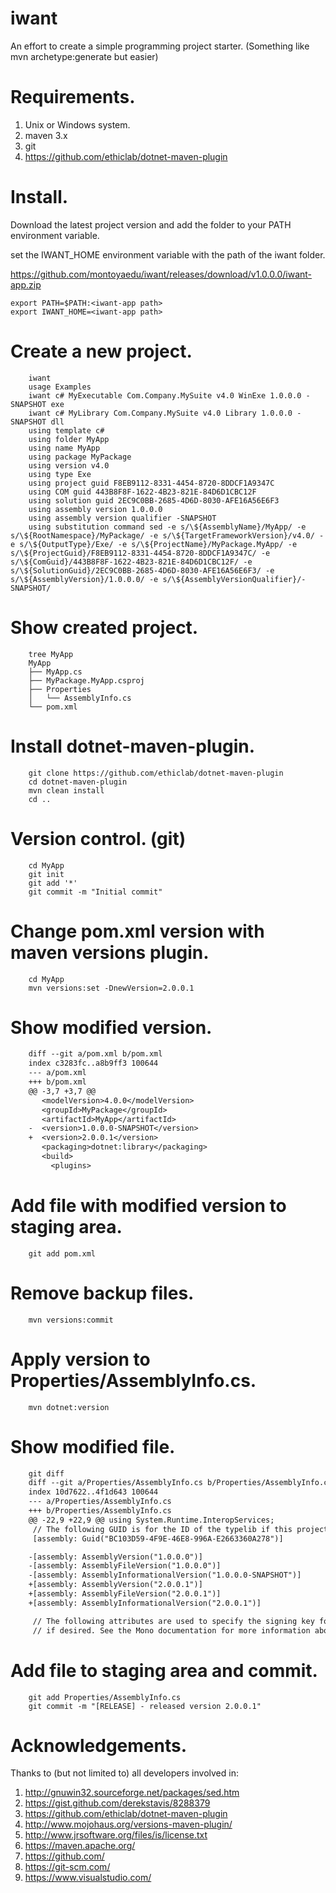 # iwant
An effort to create a simple programming project starter. (Something like mvn archetype:generate but easier)

Requirements.
=============

1. Unix or Windows system.
1. maven 3.x
1. git
1. https://github.com/ethiclab/dotnet-maven-plugin

Install.
========

Download the latest project version and add the folder to your PATH environment variable.

set the IWANT_HOME environment variable with the path of the iwant folder.

https://github.com/montoyaedu/iwant/releases/download/v1.0.0.0/iwant-app.zip

`````
export PATH=$PATH:<iwant-app path>
export IWANT_HOME=<iwant-app path>
`````

Create a new project.
=====================

`````
    iwant
    usage Examples
    iwant c# MyExecutable Com.Company.MySuite v4.0 WinExe 1.0.0.0 -SNAPSHOT exe
    iwant c# MyLibrary Com.Company.MySuite v4.0 Library 1.0.0.0 -SNAPSHOT dll
    using template c#
    using folder MyApp
    using name MyApp
    using package MyPackage
    using version v4.0
    using type Exe
    using project guid F8EB9112-8331-4454-8720-8DDCF1A9347C
    using COM guid 443B8F8F-1622-4B23-821E-84D6D1CBC12F
    using solution guid 2EC9C0BB-2685-4D6D-8030-AFE16A56E6F3
    using assembly version 1.0.0.0
    using assembly version qualifier -SNAPSHOT
    using substitution command sed -e s/\${AssemblyName}/MyApp/ -e s/\${RootNamespace}/MyPackage/ -e s/\${TargetFrameworkVersion}/v4.0/ -e s/\${OutputType}/Exe/ -e s/\${ProjectName}/MyPackage.MyApp/ -e s/\${ProjectGuid}/F8EB9112-8331-4454-8720-8DDCF1A9347C/ -e s/\${ComGuid}/443B8F8F-1622-4B23-821E-84D6D1CBC12F/ -e s/\${SolutionGuid}/2EC9C0BB-2685-4D6D-8030-AFE16A56E6F3/ -e s/\${AssemblyVersion}/1.0.0.0/ -e s/\${AssemblyVersionQualifier}/-SNAPSHOT/
`````

Show created project.
=====================

`````
    tree MyApp
    MyApp
    ├── MyApp.cs
    ├── MyPackage.MyApp.csproj
    ├── Properties
    │   └── AssemblyInfo.cs
    └── pom.xml
`````

Install dotnet-maven-plugin.
============================

`````
    git clone https://github.com/ethiclab/dotnet-maven-plugin
    cd dotnet-maven-plugin
    mvn clean install
    cd ..
`````

Version control. (git)
======================

`````
    cd MyApp
    git init
    git add '*'
    git commit -m "Initial commit"
`````

Change pom.xml version with maven versions plugin.
===================================================

`````
    cd MyApp
    mvn versions:set -DnewVersion=2.0.0.1
`````

Show modified version.
======================

`````diff
    diff --git a/pom.xml b/pom.xml
    index c3283fc..a8b9ff3 100644
    --- a/pom.xml
    +++ b/pom.xml
    @@ -3,7 +3,7 @@
       <modelVersion>4.0.0</modelVersion>
       <groupId>MyPackage</groupId>
       <artifactId>MyApp</artifactId>
    -  <version>1.0.0.0-SNAPSHOT</version>
    +  <version>2.0.0.1</version>
       <packaging>dotnet:library</packaging>
       <build>
         <plugins>
`````

Add file with modified version to staging area.
===============================================

`````
    git add pom.xml
`````

Remove backup files.
====================

`````
    mvn versions:commit
`````

Apply version to Properties/AssemblyInfo.cs.
============================================

`````
    mvn dotnet:version
`````

Show modified file.
===================

`````diff
    git diff
    diff --git a/Properties/AssemblyInfo.cs b/Properties/AssemblyInfo.cs
    index 10d7622..4f1d643 100644
    --- a/Properties/AssemblyInfo.cs
    +++ b/Properties/AssemblyInfo.cs
    @@ -22,9 +22,9 @@ using System.Runtime.InteropServices;
     // The following GUID is for the ID of the typelib if this project is exposed to COM
     [assembly: Guid("BC103D59-4F9E-46E8-996A-E2663360A278")]

    -[assembly: AssemblyVersion("1.0.0.0")]
    -[assembly: AssemblyFileVersion("1.0.0.0")]
    -[assembly: AssemblyInformationalVersion("1.0.0.0-SNAPSHOT")]
    +[assembly: AssemblyVersion("2.0.0.1")]
    +[assembly: AssemblyFileVersion("2.0.0.1")]
    +[assembly: AssemblyInformationalVersion("2.0.0.1")]

     // The following attributes are used to specify the signing key for the assembly,
     // if desired. See the Mono documentation for more information about signing.
`````

Add file to staging area and commit.
====================================

`````
    git add Properties/AssemblyInfo.cs
    git commit -m "[RELEASE] - released version 2.0.0.1"
`````

Acknowledgements.
=================

Thanks to (but not limited to) all developers involved in:

1. http://gnuwin32.sourceforge.net/packages/sed.htm
1. https://gist.github.com/derekstavis/8288379
1. https://github.com/ethiclab/dotnet-maven-plugin
1. http://www.mojohaus.org/versions-maven-plugin/
1. http://www.jrsoftware.org/files/is/license.txt
1. https://maven.apache.org/
1. https://github.com/
1. https://git-scm.com/
1. https://www.visualstudio.com/

